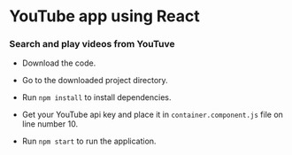 # YouTube app using React
### Search and play videos from YouTuve

- Download the code. 

- Go to the downloaded project directory.

- Run `npm install` to install dependencies.

- Get your YouTube api key and place it in `container.component.js` file on line number 10.

- Run  `npm start` to run the application.

